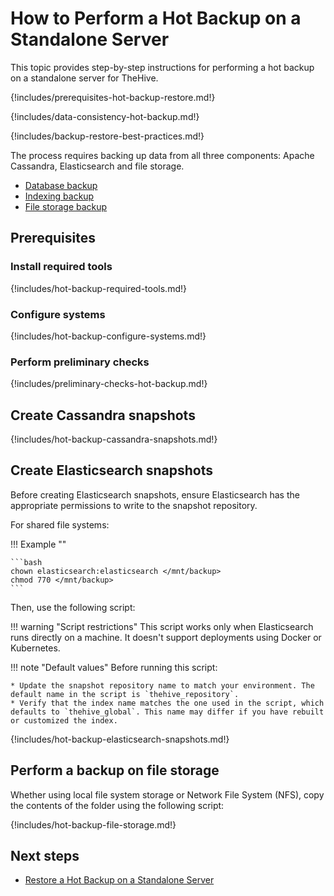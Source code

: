 # How to Perform a Hot Backup on a Standalone Server

This topic provides step-by-step instructions for performing a hot backup on a standalone server for TheHive.

{!includes/prerequisites-hot-backup-restore.md!}

{!includes/data-consistency-hot-backup.md!}

{!includes/backup-restore-best-practices.md!}

The process requires backing up data from all three components: Apache Cassandra, Elasticsearch and file storage.

* [Database backup](#create-cassandra-snapshots)
* [Indexing backup](#create-elasticsearch-snapshots)
* [File storage backup](#perform-a-backup-on-file-storage)

## Prerequisites

### Install required tools

{!includes/hot-backup-required-tools.md!}

### Configure systems

{!includes/hot-backup-configure-systems.md!}

### Perform preliminary checks

{!includes/preliminary-checks-hot-backup.md!}

## Create Cassandra snapshots

{!includes/hot-backup-cassandra-snapshots.md!}

## Create Elasticsearch snapshots

Before creating Elasticsearch snapshots, ensure Elasticsearch has the appropriate permissions to write to the snapshot repository.

For shared file systems:

!!! Example ""

    ```bash
    chown elasticsearch:elasticsearch </mnt/backup>
    chmod 770 </mnt/backup>
    ```

Then, use the following script:

!!! warning "Script restrictions"
    This script works only when Elasticsearch runs directly on a machine. It doesn't support deployments using Docker or Kubernetes.

!!! note "Default values"
    Before running this script:

    * Update the snapshot repository name to match your environment. The default name in the script is `thehive_repository`.
    * Verify that the index name matches the one used in the script, which defaults to `thehive_global`. This name may differ if you have rebuilt or customized the index.

{!includes/hot-backup-elasticsearch-snapshots.md!}

## Perform a backup on file storage

Whether using local file system storage or Network File System (NFS), copy the contents of the folder using the following script:

{!includes/hot-backup-file-storage.md!}

<h2>Next steps</h2>

* [Restore a Hot Backup on a Standalone Server](../../restore/hot-restore/restore-hot-backup-standalone-server.md)